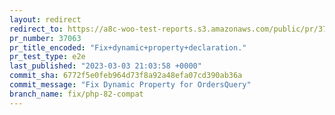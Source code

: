 ```yaml
---
layout: redirect
redirect_to: https://a8c-woo-test-reports.s3.amazonaws.com/public/pr/37063/e2e/index.html
pr_number: 37063
pr_title_encoded: "Fix+dynamic+property+declaration."
pr_test_type: e2e
last_published: "2023-03-03 21:03:58 +0000"
commit_sha: 6772f5e0feb964d73f8a92a48efa07cd390ab36a
commit_message: "Fix Dynamic Property for OrdersQuery"
branch_name: fix/php-82-compat
---
```

